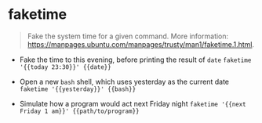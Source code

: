 # faketime
> Fake the system time for a given command.
> More information: <https://manpages.ubuntu.com/manpages/trusty/man1/faketime.1.html>.

- Fake the time to this evening, before printing the result of `date`
`faketime '{{today 23:30}}' {{date}}`

- Open a new `bash` shell, which uses yesterday as the current date
`faketime '{{yesterday}}' {{bash}}`

- Simulate how a program would act next Friday night
`faketime '{{next Friday 1 am}}' {{path/to/program}}`
